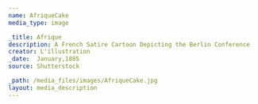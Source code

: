 ```yaml
---
name: AfriqueCake
media_type: image

_title: Afrique
description: A French Satire Cartoon Depicting the Berlin Conference
creator: L'illustration
_date:  January,1885
source: Shutterstock

_path: /media_files/images/AfriqueCake.jpg
layout: media_description
---
```

